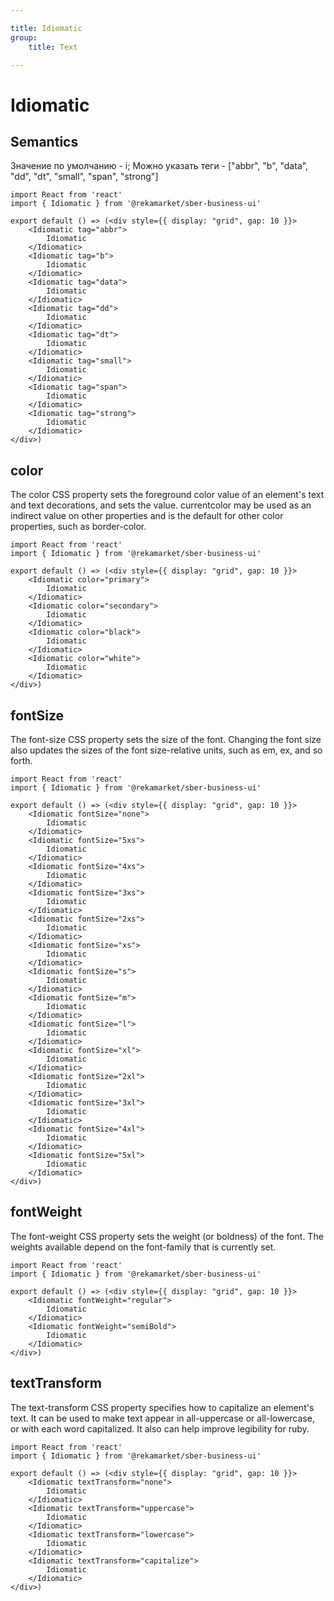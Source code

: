```yaml
---

title: Idiomatic
group:
	title: Text

---
```


# Idiomatic

## Semantics
Значение по умолчанию - i; Можно указать теги - ["abbr", "b", "data", "dd", "dt", "small", "span", "strong"]

```tsx
import React from 'react'
import { Idiomatic } from '@rekamarket/sber-business-ui'

export default () => (<div style={{ display: "grid", gap: 10 }}>
	<Idiomatic tag="abbr">
		Idiomatic
	</Idiomatic>
	<Idiomatic tag="b">
		Idiomatic
	</Idiomatic>
	<Idiomatic tag="data">
		Idiomatic
	</Idiomatic>
	<Idiomatic tag="dd">
		Idiomatic
	</Idiomatic>
	<Idiomatic tag="dt">
		Idiomatic
	</Idiomatic>
	<Idiomatic tag="small">
		Idiomatic
	</Idiomatic>
	<Idiomatic tag="span">
		Idiomatic
	</Idiomatic>
	<Idiomatic tag="strong">
		Idiomatic
	</Idiomatic>
</div>)
```

## color
The color CSS property sets the foreground color value of an element's text and text decorations, and sets the <currentcolor> value. currentcolor may be used as an indirect value on other properties and is the default for other color properties, such as border-color.

```tsx
import React from 'react'
import { Idiomatic } from '@rekamarket/sber-business-ui'

export default () => (<div style={{ display: "grid", gap: 10 }}>
	<Idiomatic color="primary">
		Idiomatic
	</Idiomatic>
	<Idiomatic color="secondary">
		Idiomatic
	</Idiomatic>
	<Idiomatic color="black">
		Idiomatic
	</Idiomatic>
	<Idiomatic color="white">
		Idiomatic
	</Idiomatic>
</div>)
```

## fontSize
The font-size CSS property sets the size of the font. Changing the font size also updates the sizes of the font size-relative <length> units, such as em, ex, and so forth.

```tsx
import React from 'react'
import { Idiomatic } from '@rekamarket/sber-business-ui'

export default () => (<div style={{ display: "grid", gap: 10 }}>
	<Idiomatic fontSize="none">
		Idiomatic
	</Idiomatic>
	<Idiomatic fontSize="5xs">
		Idiomatic
	</Idiomatic>
	<Idiomatic fontSize="4xs">
		Idiomatic
	</Idiomatic>
	<Idiomatic fontSize="3xs">
		Idiomatic
	</Idiomatic>
	<Idiomatic fontSize="2xs">
		Idiomatic
	</Idiomatic>
	<Idiomatic fontSize="xs">
		Idiomatic
	</Idiomatic>
	<Idiomatic fontSize="s">
		Idiomatic
	</Idiomatic>
	<Idiomatic fontSize="m">
		Idiomatic
	</Idiomatic>
	<Idiomatic fontSize="l">
		Idiomatic
	</Idiomatic>
	<Idiomatic fontSize="xl">
		Idiomatic
	</Idiomatic>
	<Idiomatic fontSize="2xl">
		Idiomatic
	</Idiomatic>
	<Idiomatic fontSize="3xl">
		Idiomatic
	</Idiomatic>
	<Idiomatic fontSize="4xl">
		Idiomatic
	</Idiomatic>
	<Idiomatic fontSize="5xl">
		Idiomatic
	</Idiomatic>
</div>)
```

## fontWeight
The font-weight CSS property sets the weight (or boldness) of the font. The weights available depend on the font-family that is currently set.

```tsx
import React from 'react'
import { Idiomatic } from '@rekamarket/sber-business-ui'

export default () => (<div style={{ display: "grid", gap: 10 }}>
	<Idiomatic fontWeight="regular">
		Idiomatic
	</Idiomatic>
	<Idiomatic fontWeight="semiBold">
		Idiomatic
	</Idiomatic>
</div>)
```

## textTransform
The text-transform CSS property specifies how to capitalize an element's text. It can be used to make text appear in all-uppercase or all-lowercase, or with each word capitalized. It also can help improve legibility for ruby.

```tsx
import React from 'react'
import { Idiomatic } from '@rekamarket/sber-business-ui'

export default () => (<div style={{ display: "grid", gap: 10 }}>
	<Idiomatic textTransform="none">
		Idiomatic
	</Idiomatic>
	<Idiomatic textTransform="uppercase">
		Idiomatic
	</Idiomatic>
	<Idiomatic textTransform="lowercase">
		Idiomatic
	</Idiomatic>
	<Idiomatic textTransform="capitalize">
		Idiomatic
	</Idiomatic>
</div>)
```
